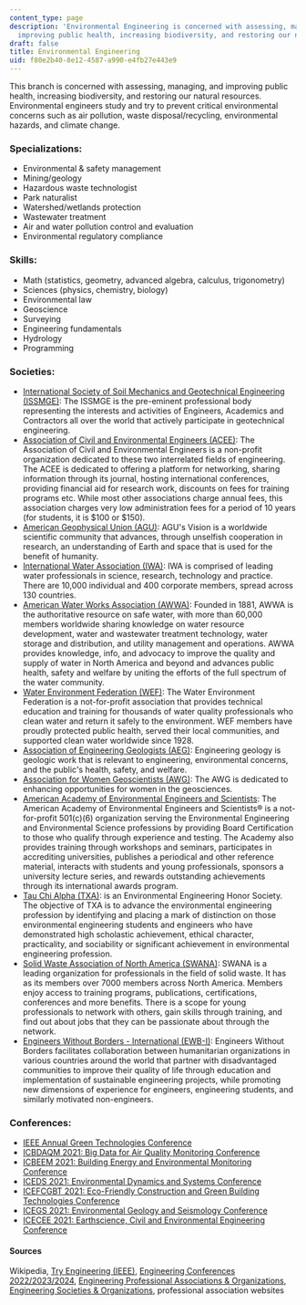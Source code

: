 ```yaml
---
content_type: page
description: 'Environmental Engineering is concerned with assessing, managing, and
  improving public health, increasing biodiversity, and restoring our natural resources. '
draft: false
title: Environmental Engineering
uid: f80e2b40-8e12-4587-a990-e4fb27e443e9
---
```

This branch is concerned with assessing, managing, and improving public health, increasing biodiversity, and restoring our natural resources. Environmental engineers study and try to prevent critical environmental concerns such as air pollution, waste disposal/recycling, environmental hazards, and climate change.

### Specializations:

- Environmental & safety management
- Mining/geology
- Hazardous waste technologist
- Park naturalist
- Watershed/wetlands protection
- Wastewater treatment
- Air and water pollution control and evaluation
- Environmental regulatory compliance

### Skills:

- Math (statistics, geometry, advanced algebra, calculus, trigonometry)
- Sciences (physics, chemistry, biology)
- Environmental law
- Geoscience
- Surveying
- Engineering fundamentals
- Hydrology
- Programming

### Societies:

- [International Society of Soil Mechanics and Geotechnical Engineering (ISSMGE)](https://www.issmge.org/): The ISSMGE is the pre-eminent professional body representing the interests and activities of Engineers, Academics and Contractors all over the world that actively participate in geotechnical engineering.
- [Association of Civil and Environmental Engineers (ACEE)](http://acee.theides.org/): The Association of Civil and Environmental Engineers is a non-profit organization dedicated to these two interrelated fields of engineering. The ACEE is dedicated to offering a platform for networking, sharing information through its journal, hosting international conferences, providing financial aid for research work, discounts on fees for training programs etc. While most other associations charge annual fees, this association charges very low administration fees for a period of 10 years (for students, it is $100 or $150).
- [American Geophysical Union (AGU)](http://www.agu.org/): AGU's Vision is a worldwide scientific community that advances, through unselfish cooperation in research, an understanding of Earth and space that is used for the benefit of humanity.
- [International Water Association (IWA)](http://www.iwa-network.org/): IWA is comprised of leading water professionals in science, research, technology and practice. There are 10,000 individual and 400 corporate members, spread across 130 countries.
- [American Water Works Association (AWWA)](http://www.awwa.org/): Founded in 1881, AWWA is the authoritative resource on safe water, with more than 60,000 members worldwide sharing knowledge on water resource development, water and wastewater treatment technology, water storage and distribution, and utility management and operations. AWWA provides knowledge, info, and advocacy to improve the quality and supply of water in North America and beyond and advances public health, safety and welfare by uniting the efforts of the full spectrum of the water community.
- [Water Environment Federation (WEF)](http://www.wef.org/): The Water Environment Federation is a not-for-profit association that provides technical education and training for thousands of water quality professionals who clean water and return it safely to the environment. WEF members have proudly protected public health, served their local communities, and supported clean water worldwide since 1928.
- [Association of Engineering Geologists (AEG)](http://aegweb.org): Engineering geology is geologic work that is relevant to engineering, environmental concerns, and the public's health, safety, and welfare.
- [Association for Women Geoscientists (AWG)](http://www.awg.org): The AWG is dedicated to enhancing opportunities for women in the geosciences.
- [American Academy of Environmental Engineers and Scientists](https://www.aaees.org/): The American Academy of Environmental Engineers and Scientists® is a not-for-profit 501(c)(6) organization serving the Environmental Engineering and Environmental Science professions by providing Board Certification to those who qualify through experience and testing. The Academy also provides training through workshops and seminars, participates in accrediting universities, publishes a periodical and other reference material, interacts with students and young professionals, sponsors a university lecture series, and rewards outstanding achievements through its international awards program.
- [Tau Chi Alpha (TXA)](https://www.aaees.org/ql-tauchialpha): is an Environmental Engineering Honor Society. The objective of TXA is to advance the environmental engineering profession by identifying and placing a mark of distinction on those environmental engineering students and engineers who have demonstrated high scholastic achievement, ethical character, practicality, and sociability or significant achievement in environmental engineering profession.
- [Solid Waste Association of North America (SWANA)](https://swana.org/): SWANA is a leading organization for professionals in the field of solid waste. It has as its members over 7000 members across North America. Members enjoy access to training programs, publications, certifications, conferences and more benefits. There is a scope for young professionals to network with others, gain skills through training, and find out about jobs that they can be passionate about through the network.
- [Engineers Without Borders - International (EWB-I)](http://www.ewb-international.org/): Engineers Without Borders facilitates collaboration between humanitarian organizations in various countries around the world that partner with disadvantaged communities to improve their quality of life through education and implementation of sustainable engineering projects, while promoting new dimensions of experience for engineers, engineering students, and similarly motivated non-engineers.

### Conferences:

- [IEEE Annual Green Technologies Conference](https://ieeegreentech.org/)
- [ICBDAQM 2021: Big Data for Air Quality Monitoring Conference](https://waset.org/big-data-for-air-quality-monitoring-conference-in-may-2021-in-tokyo)
- [ICBEEM 2021: Building Energy and Environmental Monitoring Conference](https://waset.org/building-energy-and-environmental-monitoring-conference-in-june-2021-in-oslo)
- [ICEDS 2021: Environmental Dynamics and Systems Conference](https://waset.org/environmental-dynamics-and-systems-conference-in-june-2021-in-new-york)
- [ICEFCGBT 2021: Eco-Friendly Construction and Green Building Technologies Conference](https://waset.org/eco-friendly-construction-and-green-building-technologies-conference-in-june-2021-in-new-york)
- [ICEGS 2021: Environmental Geology and Seismology Conference](https://waset.org/environmental-geology-and-seismology-conference-in-june-2021-in-new-york)
- [ICECEE 2021: Earthscience, Civil and Environmental Engineering Conference](https://waset.org/earthscience-civil-and-environmental-engineering-conference-in-june-2021-in-new-york)

#### Sources

Wikipedia, [Try Engineering (IEEE)](http://tryengineering.org), [Engineering Conferences 2022/2023/2024](https://conferenceindex.org/conferences/engineering), [Engineering Professional Associations & Organizations](https://jobstars.com/engineering-professional-associations-organizations/), [Engineering Societies & Organizations](https://www.loc.gov/rr/scitech/SciRefGuides/eng-organizations.html), professional association websites